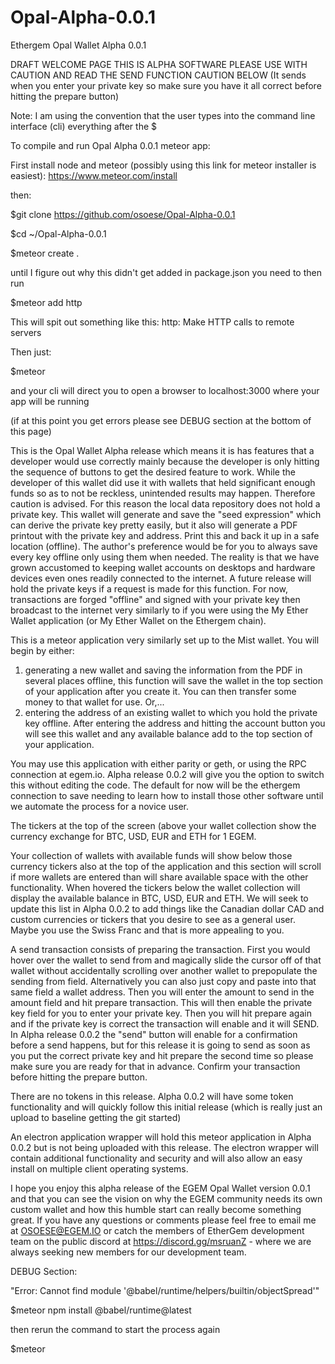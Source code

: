 # Opal-Alpha-0.0.1
Ethergem Opal Wallet Alpha 0.0.1

DRAFT WELCOME PAGE THIS IS ALPHA SOFTWARE PLEASE USE WITH CAUTION AND READ THE SEND FUNCTION CAUTION BELOW (It sends when you enter your private key so make sure you have it all correct before hitting the prepare button)

Note: I am using the convention that the user types into the command line interface (cli) everything after the $

To compile and run Opal Alpha 0.0.1 meteor app:

First install node and meteor (possibly using this link for meteor installer is easiest): https://www.meteor.com/install

then:

$git clone https://github.com/osoese/Opal-Alpha-0.0.1

$cd ~/Opal-Alpha-0.0.1

$meteor create .

until I figure out why this didn't get added in package.json you need to then run

$meteor add http

This will spit out something like this: http: Make HTTP calls to remote servers

Then just:

$meteor

and your cli will direct you to open a browser to localhost:3000 where your app will be running

(if at this point you get errors please see DEBUG section at the bottom of this page)


This is the Opal Wallet Alpha release which means it is has features that a developer would use correctly mainly because the developer is only hitting the sequence of buttons to get the desired feature to work. While the developer of this wallet did use it with wallets that held significant enough funds so as to not be reckless, unintended results may happen. Therefore caution is advised. For this reason the local data repository does not hold a private key. This wallet will generate and save the "seed expression" which can derive the private key pretty easily, but it also will generate a PDF printout with the private key and address. Print this and back it up in a safe location (offline). The author's preference would be for you to always save every key offline only using them when needed. The reality is that we have grown accustomed to  keeping wallet accounts on desktops and hardware devices even ones readily connected to the internet. A future release will hold the private keys if a request is made for this function. For now, transactions are forged "offline" and signed with your private key then broadcast to the internet very similarly to if you were using the My Ether Wallet application (or My Ether Wallet on the Ethergem chain).

This is a meteor application very similarly set up to the Mist wallet. You will begin by either:
  1) generating a new wallet and saving the information from the PDF in several places offline, this function will save the wallet in the top section of your application after you create it. You can then transfer some money to that wallet for use. Or,...
  2) entering the address of an existing wallet to which you hold the private key offline. After entering the address and hitting the account button you will see this wallet and any available balance add to the top section of your application.

  You may use this application with either parity or geth, or using the RPC connection at egem.io. Alpha release 0.0.2 will give you the option to switch this without editing the code. The default for now will be the ethergem connection to save needing to learn how to install those other software until we automate the process for a novice user.

  The tickers at the top of the screen (above your wallet collection show the currency exchange for BTC, USD, EUR and ETH for 1 EGEM.

  Your collection of wallets with available funds will show below those currency tickers also at the top of the application and this section will scroll if more wallets are entered than will share available space with the other functionality. When hovered the tickers below the wallet collection will display the available balance in BTC, USD, EUR and ETH. We will seek to update this list in Alpha 0.0.2 to add things like the Canadian dollar CAD and custom currencies or tickers that you desire to see as a general user. Maybe you use the Swiss Franc and that is more appealing to you.

  A send transaction consists of preparing the transaction. First you would hover over the wallet to send from and magically slide the cursor off of that wallet without accidentally scrolling over another wallet to prepopulate the sending from field. Alternatively you can also just copy and paste into that same field a wallet address. Then you will enter the amount to send in the amount field and hit prepare transaction. This will then enable the private key field for you to enter your private key. Then you will hit prepare again and if the private key is correct the transaction will enable and it will SEND. In Alpha release 0.0.2 the "send" button will enable for a confirmation before a send happens, but for this release it is going to send as soon as you put the correct private key and hit prepare the second time so please make sure you are ready for that in advance. Confirm your transaction before hitting the prepare button.

  There are no tokens in this release. Alpha 0.0.2 will have some token functionality and will quickly follow this initial release (which is really just an upload to baseline getting the git started)

  An electron application wrapper will hold this meteor application in Alpha 0.0.2 but is not being uploaded with this release. The electron wrapper will contain additional functionality and security and will also allow an easy install on multiple client operating systems.

  I hope you enjoy this alpha release of the EGEM Opal Wallet version 0.0.1 and that you can see the vision on why the EGEM community needs its own custom wallet and how this humble start can really become something great. If you have any questions or comments please feel free to email me at OSOESE@EGEM.IO or catch the members of EtherGem development team on the public discord at https://discord.gg/msruanZ - where we are always seeking new members for our development team.

  DEBUG Section:

  "Error: Cannot find module '@babel/runtime/helpers/builtin/objectSpread'"

  $meteor npm install @babel/runtime@latest

  then rerun the command to start the process again

  $meteor
